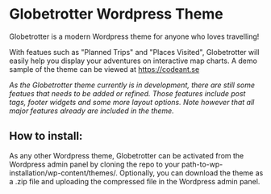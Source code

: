 # Globetrotter Wordpress Theme

Globetrotter is a modern Wordpress theme for anyone who loves travelling!

With featues such as "Planned Trips" and "Places Visited", Globetrotter will easily help you display your adventures on interactive map charts. A demo sample of the theme can be viewed at https://codeant.se

*As the Globetrotter theme currently is in development, there are still some featues that needs to be added or refined. Those features include post tags, footer widgets and some more layout options.
Note however that all major features already are included in the theme.*

## How to install:

As any other Wordpress theme, Globetrotter can be activated from the Wordpress admin panel by cloning the repo to your path-to-wp-installation/wp-content/themes/.
Optionally, you can download the theme as a .zip file and uploading the compressed file in the Wordpress admin panel.